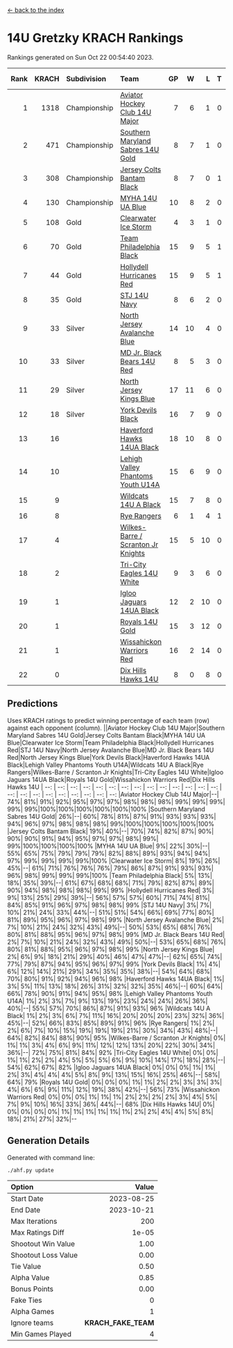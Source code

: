 [<- back to the index](readme.md)
# 14U Gretzky KRACH Rankings
Rankings generated on Sun Oct 22 00:54:40 2023.

Rank|KRACH|Subdivision|Team|GP|W|L|T|OTW|OTL|SoS|Exp Wins|Win Diff
---:|---:|:---|:---|---:|---:|---:|---:|---:|---:|---:|---:|---:
1|1318|Championship|[Aviator Hockey Club 14U Major](https://gamesheetstats.com/seasons/3659/teams/140575/schedule)|7|6|1|0|0|0|985|6.8|-0.0
2|471|Championship|[Southern Maryland Sabres 14U Gold](https://gamesheetstats.com/seasons/3659/teams/140588/schedule)|8|7|1|0|0|0|171|7.8|-0.0
3|308|Championship|[Jersey Colts Bantam Black](https://gamesheetstats.com/seasons/3659/teams/140580/schedule)|8|7|0|1|2|0|25|8.4|0.0
4|130|Championship|[MYHA 14U UA Blue](https://gamesheetstats.com/seasons/3659/teams/140583/schedule)|10|8|2|0|1|2|37|8.9|0.0
5|108|Gold|[Clearwater Ice Storm](https://gamesheetstats.com/seasons/3659/teams/142500/schedule)|4|3|1|0|0|0|43|3.9|0.0
6|70|Gold|[Team Philadelphia Black](https://gamesheetstats.com/seasons/3659/teams/140590/schedule)|15|9|5|1|2|1|105|10.4|0.0
7|44|Gold|[Hollydell Hurricanes Red](https://gamesheetstats.com/seasons/3659/teams/140578/schedule)|15|9|5|1|1|1|55|10.4|0.0
8|35|Gold|[STJ 14U Navy](https://gamesheetstats.com/seasons/3659/teams/140589/schedule)|8|6|2|0|0|1|41|6.9|0.0
9|33|Silver|[North Jersey Avalanche Blue](https://gamesheetstats.com/seasons/3659/teams/140584/schedule)|14|10|4|0|0|0|43|10.9|0.0
10|33|Silver|[MD Jr. Black Bears 14U Red](https://gamesheetstats.com/seasons/3659/teams/140581/schedule)|8|5|3|0|0|0|22|5.9|0.0
11|29|Silver|[North Jersey Kings Blue](https://gamesheetstats.com/seasons/3659/teams/140585/schedule)|17|11|6|0|2|1|113|11.9|0.0
12|18|Silver|[York Devils Black](https://gamesheetstats.com/seasons/3659/teams/140595/schedule)|16|7|9|0|1|0|122|7.9|0.0
13|16||[Haverford Hawks 14UA Black](https://gamesheetstats.com/seasons/3659/teams/140577/schedule)|18|10|8|0|0|2|72|10.9|0.0
14|10||[Lehigh Valley Phantoms Youth U14A](https://gamesheetstats.com/seasons/3659/teams/140582/schedule)|15|6|9|0|0|0|66|6.9|0.0
15|9||[Wildcats 14U A Black](https://gamesheetstats.com/seasons/3659/teams/140592/schedule)|15|7|8|0|0|1|115|7.9|0.0
16|8||[Rye Rangers](https://gamesheetstats.com/seasons/3659/teams/140587/schedule)|6|1|4|1|0|0|94|2.4|0.0
17|4||[Wilkes-Barre / Scranton Jr Knights](https://gamesheetstats.com/seasons/3659/teams/140593/schedule)|15|5|10|0|0|0|44|5.9|0.0
18|2||[Tri-City Eagles 14U White](https://gamesheetstats.com/seasons/3659/teams/140591/schedule)|9|3|6|0|0|0|137|3.9|0.0
19|1||[Igloo Jaguars 14UA Black](https://gamesheetstats.com/seasons/3659/teams/140579/schedule)|12|2|10|0|0|0|22|2.9|0.0
20|1||[Royals 14U Gold](https://gamesheetstats.com/seasons/3659/teams/140586/schedule)|15|3|12|0|0|0|92|3.9|0.0
21|1||[Wissahickon Warriors Red](https://gamesheetstats.com/seasons/3659/teams/140594/schedule)|16|2|14|0|0|0|25|2.9|0.0
22|0||[Dix Hills Hawks 14U](https://gamesheetstats.com/seasons/3659/teams/140576/schedule)|8|0|8|0|0|0|18|0.9|0.0

## Predictions
Uses KRACH ratings to predict winning percentage of each team (row) against each opponent (column).
||Aviator Hockey Club 14U Major|Southern Maryland Sabres 14U Gold|Jersey Colts Bantam Black|MYHA 14U UA Blue|Clearwater Ice Storm|Team Philadelphia Black|Hollydell Hurricanes Red|STJ 14U Navy|North Jersey Avalanche Blue|MD Jr. Black Bears 14U Red|North Jersey Kings Blue|York Devils Black|Haverford Hawks 14UA Black|Lehigh Valley Phantoms Youth U14A|Wildcats 14U A Black|Rye Rangers|Wilkes-Barre / Scranton Jr Knights|Tri-City Eagles 14U White|Igloo Jaguars 14UA Black|Royals 14U Gold|Wissahickon Warriors Red|Dix Hills Hawks 14U
| --: | --: | --: | --: | --: | --: | --: | --: | --: | --: | --: | --: | --: | --: | --: | --: | --: | --: | --: | --: | --: | --: | --: 
|Aviator Hockey Club 14U Major|--| 74%| 81%| 91%| 92%| 95%| 97%| 97%| 98%| 98%| 98%| 99%| 99%| 99%| 99%| 99%|100%|100%|100%|100%|100%|100%
|Southern Maryland Sabres 14U Gold| 26%|--| 60%| 78%| 81%| 87%| 91%| 93%| 93%| 93%| 94%| 96%| 97%| 98%| 98%| 98%| 99%|100%|100%|100%|100%|100%
|Jersey Colts Bantam Black| 19%| 40%|--| 70%| 74%| 82%| 87%| 90%| 90%| 90%| 91%| 94%| 95%| 97%| 97%| 98%| 99%| 99%|100%|100%|100%|100%
|MYHA 14U UA Blue|  9%| 22%| 30%|--| 55%| 65%| 75%| 79%| 79%| 79%| 82%| 88%| 89%| 93%| 94%| 94%| 97%| 99%| 99%| 99%| 99%|100%
|Clearwater Ice Storm|  8%| 19%| 26%| 45%|--| 61%| 71%| 76%| 76%| 76%| 79%| 86%| 87%| 91%| 93%| 93%| 96%| 98%| 99%| 99%| 99%|100%
|Team Philadelphia Black|  5%| 13%| 18%| 35%| 39%|--| 61%| 67%| 68%| 68%| 71%| 79%| 82%| 87%| 89%| 90%| 94%| 98%| 98%| 98%| 99%| 99%
|Hollydell Hurricanes Red|  3%|  9%| 13%| 25%| 29%| 39%|--| 56%| 57%| 57%| 60%| 71%| 74%| 81%| 84%| 85%| 91%| 96%| 97%| 98%| 98%| 99%
|STJ 14U Navy|  3%|  7%| 10%| 21%| 24%| 33%| 44%|--| 51%| 51%| 54%| 66%| 69%| 77%| 80%| 81%| 89%| 95%| 96%| 97%| 98%| 99%
|North Jersey Avalanche Blue|  2%|  7%| 10%| 21%| 24%| 32%| 43%| 49%|--| 50%| 53%| 65%| 68%| 76%| 80%| 81%| 88%| 95%| 96%| 97%| 98%| 99%
|MD Jr. Black Bears 14U Red|  2%|  7%| 10%| 21%| 24%| 32%| 43%| 49%| 50%|--| 53%| 65%| 68%| 76%| 80%| 81%| 88%| 95%| 96%| 97%| 98%| 99%
|North Jersey Kings Blue|  2%|  6%|  9%| 18%| 21%| 29%| 40%| 46%| 47%| 47%|--| 62%| 65%| 74%| 77%| 79%| 87%| 94%| 95%| 96%| 97%| 99%
|York Devils Black|  1%|  4%|  6%| 12%| 14%| 21%| 29%| 34%| 35%| 35%| 38%|--| 54%| 64%| 68%| 70%| 80%| 91%| 92%| 94%| 96%| 98%
|Haverford Hawks 14UA Black|  1%|  3%|  5%| 11%| 13%| 18%| 26%| 31%| 32%| 32%| 35%| 46%|--| 60%| 64%| 66%| 78%| 90%| 91%| 94%| 95%| 98%
|Lehigh Valley Phantoms Youth U14A|  1%|  2%|  3%|  7%|  9%| 13%| 19%| 23%| 24%| 24%| 26%| 36%| 40%|--| 55%| 57%| 70%| 86%| 87%| 91%| 93%| 96%
|Wildcats 14U A Black|  1%|  2%|  3%|  6%|  7%| 11%| 16%| 20%| 20%| 20%| 23%| 32%| 36%| 45%|--| 52%| 66%| 83%| 85%| 89%| 91%| 96%
|Rye Rangers|  1%|  2%|  2%|  6%|  7%| 10%| 15%| 19%| 19%| 19%| 21%| 30%| 34%| 43%| 48%|--| 64%| 82%| 84%| 88%| 90%| 95%
|Wilkes-Barre / Scranton Jr Knights|  0%|  1%|  1%|  3%|  4%|  6%|  9%| 11%| 12%| 12%| 13%| 20%| 22%| 30%| 34%| 36%|--| 72%| 75%| 81%| 84%| 92%
|Tri-City Eagles 14U White|  0%|  0%|  1%|  1%|  2%|  2%|  4%|  5%|  5%|  5%|  6%|  9%| 10%| 14%| 17%| 18%| 28%|--| 54%| 62%| 67%| 82%
|Igloo Jaguars 14UA Black|  0%|  0%|  0%|  1%|  1%|  2%|  3%|  4%|  4%|  4%|  5%|  8%|  9%| 13%| 15%| 16%| 25%| 46%|--| 58%| 64%| 79%
|Royals 14U Gold|  0%|  0%|  0%|  1%|  1%|  2%|  2%|  3%|  3%|  3%|  4%|  6%|  6%|  9%| 11%| 12%| 19%| 38%| 42%|--| 56%| 73%
|Wissahickon Warriors Red|  0%|  0%|  0%|  1%|  1%|  1%|  2%|  2%|  2%|  2%|  3%|  4%|  5%|  7%|  9%| 10%| 16%| 33%| 36%| 44%|--| 68%
|Dix Hills Hawks 14U|  0%|  0%|  0%|  0%|  0%|  1%|  1%|  1%|  1%|  1%|  1%|  2%|  2%|  4%|  4%|  5%|  8%| 18%| 21%| 27%| 32%|--

## Generation Details

Generated with command line:
```
./ahf.py update
```

| Option | Value |
| :----- | ----: |
| Start Date | 2023-08-25 |
| End Date | 2023-10-21 |
| Max Iterations | 200 |
| Max Ratings Diff | 1e-05 |
| Shootout Win Value | 1.00 |
| Shootout Loss Value | 0.00 |
| Tie Value | 0.50 |
| Alpha Value | 0.85 |
| Bonus Points | 0.00 |
| Fake Ties | 0 |
| Alpha Games | 1 |
| Ignore teams | __KRACH_FAKE_TEAM__ |
| Min Games Played | 4 |

